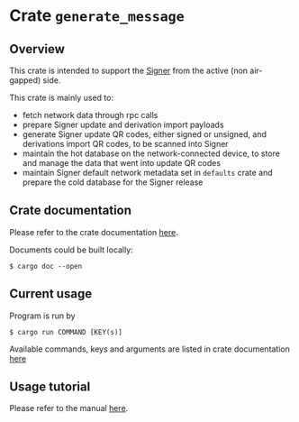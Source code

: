 
# Crate `generate_message`

## Overview

This crate is intended to support the [Signer](https://github.com/paritytech/parity-signer) from the active (non air-gapped) side.

This crate is mainly used to:

 - fetch network data through rpc calls
 - prepare Signer update and derivation import payloads
 - generate Signer update QR codes, either signed or unsigned, and derivations import QR codes, to be scanned into Signer
 - maintain the hot database on the network-connected device, to store and manage the data that went into update QR codes
 - maintain Signer default network metadata set in `defaults` crate and prepare the cold database for the Signer release

## Crate documentation

Please refer to the crate documentation [here](https://paritytech.github.io/parity-signer/rustdocs/generate_message/index.html).

Documents could be built locally:

`$ cargo doc --open`

## Current usage

Program is run by

`$ cargo run COMMAND [KEY(s)]`

Available commands, keys and arguments are listed in crate documentation [here](https://paritytech.github.io/parity-signer/rustdocs/generate_message/index.html)

## Usage tutorial

Please refer to the manual [here](https://paritytech.github.io/parity-signer/user-docs/tutorials/Add-New-Network.html).
